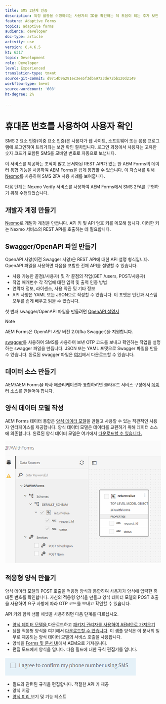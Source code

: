 ```yaml
---
title: SMS 2단계 인증
description: 특정 활동을 수행하려는 사용자의 ID를 확인하는 데 도움이 되는 추가 보안 레이어를 추가합니다.
feature: Adaptive Forms
topics: adaptive forms
audience: developer
doc-type: article
activity: use
version: 6.4,6.5
kt: 6317
topic: Development
role: Developer
level: Experienced
translation-type: tm+mt
source-git-commit: d9714b9a291ec3ee5f3dba9723de72bb120d2149
workflow-type: tm+mt
source-wordcount: '608'
ht-degree: 2%

---
```




# 휴대폰 번호를 사용하여 사용자 확인

SMS 2 요소 인증(이중 요소 인증)은 사용자가 웹 사이트, 소프트웨어 또는 응용 프로그램에 로그인하여 트리거되는 보안 확인 절차입니다. 로그인 과정에서 사용자는 고유한 숫자 코드가 포함된 SMS를 모바일 번호로 자동으로 보냅니다.

이 서비스를 제공하는 조직이 많고 문서화된 REST API가 있는 한 AEM Forms의 데이터 통합 기능을 사용하여 AEM Forms을 쉽게 통합할 수 있습니다. 이 자습서를 위해 [Nexmo](https://developer.nexmo.com/verify/overview)를 사용하여 SMS 2FA 사용 사례를 보여줍니다.

다음 단계는 Nexmo Verify 서비스를 사용하여 AEM Forms에서 SMS 2FA를 구현하기 위해 수행되었습니다.

## 개발자 계정 만들기

[Nexmo](https://dashboard.nexmo.com/sign-in)로 개발자 계정을 만듭니다. API 키 및 API 암호 키를 메모해 둡니다. 이러한 키는 Nexmo 서비스의 REST API를 호출하는 데 필요합니다.

## Swagger/OpenAPI 파일 만들기

OpenAPI 사양(이전 Swagger 사양)은 REST API에 대한 API 설명 형식입니다. OpenAPI 파일을 사용하면 다음을 포함한 전체 API를 설명할 수 있습니다.

* 사용 가능한 끝점(/사용자) 및 각 끝점의 작업(GET /users, POST/사용자)
* 작업 매개변수 각 작업에 대한 입력 및 출력
인증 방법
* 연락처 정보, 라이센스, 사용 약관 및 기타 정보
* API 사양은 YAML 또는 JSON으로 작성할 수 있습니다. 이 포맷은 인간과 시스템 모두를 쉽게 배우고 읽을 수 있습니다.

첫 번째 swagger/OpenAPI 파일을 만들려면 [OpenAPI 설명서](https://swagger.io/docs/specification/2-0/basic-structure/)

>[!NOTE]
> AEM Forms은 OpenAPI 사양 버전 2.0(fka Swagger)을 지원합니다.

[swagger](https://editor.swagger.io/)를 사용하여 SMS를 사용하여 보낸 OTP 코드를 보내고 확인하는 작업을 설명하는 swagger 파일을 만듭니다. JSON 또는 YAML 포맷으로 Swagger 파일을 만들 수 있습니다. 완료된 swagger 파일은 [여기](assets/two-factore-authentication-swagger.zip)에서 다운로드할 수 있습니다.

## 데이터 소스 만들기

AEM/AEM Forms을 타사 애플리케이션과 통합하려면 클라우드 서비스 구성에서 [데이터 소스](https://docs.adobe.com/content/help/en/experience-manager-learn/forms/ic-web-channel-tutorial/parttwo.html)를 만들어야 합니다.

## 양식 데이터 모델 작성

AEM Forms 데이터 통합은 [양식 데이터 모델](https://docs.adobe.com/content/help/en/experience-manager-65/forms/form-data-model/create-form-data-models.html)을 만들고 사용할 수 있는 직관적인 사용자 인터페이스를 제공합니다. 양식 데이터 모델은 데이터를 교환하기 위해 데이터 소스에 의존합니다.
완료된 양식 데이터 모델은 여기에서 [다운로드할 수 있습니다.](assets/sms-2fa-fdm.zip)

![fdm](assets/2FA-fdm.PNG)

## 적응형 양식 만들기

양식 데이터 모델의 POST 호출을 적응형 양식과 통합하여 사용자가 양식에 입력한 휴대폰 번호를 확인합니다. 자신의 적응형 양식을 만들고 양식 데이터 모델의 POST 호출을 사용하여 요구 사항에 따라 OTP 코드를 보내고 확인할 수 있습니다.

API 키와 함께 샘플 에셋을 사용하려면 다음 단계를 따르십시오.

* [양식 데이터 모델을 ](assets/sms-2fa-fdm.zip) 다운로드하고  [패키지 관리자를 사용하여 AEM으로 가져오기](http://localhost:4502/crx/packmgr/index.jsp)
* 샘플 적응형 양식을 여기에서 [다운로드할 수 있습니다](assets/sms-2fa-verification-af.zip). 이 샘플 양식은 이 문서의 일부로 제공되는 양식 데이터 모델의 서비스 호출을 사용합니다.
* 양식을 [Forms 및 문서 UI](http://localhost:4502/aem/forms.html/content/dam/formsanddocuments)에서 AEM으로 가져옵니다.
* 편집 모드에서 양식을 엽니다. 다음 필드에 대한 규칙 편집기를 엽니다.

![sms 전송](assets/check-sms.PNG)

* 필드와 관련된 규칙을 편집합니다. 적절한 API 키 제공
* 양식 저장
* [양식 미리 ](http://localhost:4502/content/dam/formsanddocuments/sms-2fa-verification/jcr:content?wcmmode=disabled) 보기 및 기능 테스트



